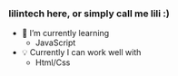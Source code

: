 ### lilintech here, or simply call me lili :)



* 🔭 I’m currently learning 
    * JavaScript
* 💡 Currently I can work well with
  * Html/Css

